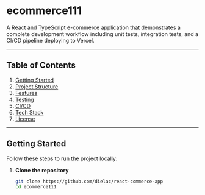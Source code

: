 # ecommerce111

A React and TypeScript e-commerce application that demonstrates a complete development workflow including unit tests, integration tests, and a CI/CD pipeline deploying to Vercel.




---

## Table of Contents

1. [Getting Started](#getting-started)
2. [Project Structure](#project-structure)
3. [Features](#features)
4. [Testing](#testing)
5. [CI/CD](#cicd)
6. [Tech Stack](#tech-stack)
7. [License](#license)

---

## Getting Started

Follow these steps to run the project locally:

1. **Clone the repository**  
   ```bash
   git clone https://github.com/dielac/react-commerce-app
   cd ecommerce111

